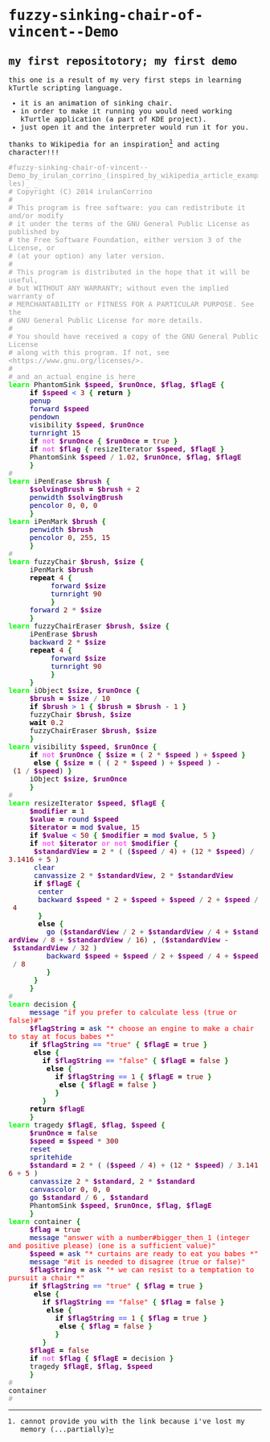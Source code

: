 # fuzzy-sinking-chair-of-vincent--Demo
my first repositotory; my first demo
---
this one is a result of my very first steps in learning kTurtle scripting language.
- it is an animation of sinking chair.
- in order to make it running you would need working kTurtle application (a part of KDE project).
- just open it and the interpreter would run it for you.

thanks to Wikipedia for an inspiration[^1] and acting character!!!

<html xmlns="http://www.w3.org/1999/xhtml" xml:lang="en_US" lang="en_US"><head><meta http-equiv="content-type" content="text/html;charset=utf-8" </head><body style="font-family: monospace;"><span style="color: #a0a0a4;">#fuzzy-sinking-chair-of-vincent--Demo_by_irulan_corrino_(inspired_by_wikipedia_article_examples)_ _</span><br /><span style="color: #a0a0a4;"># Copyright (C) 2014  irulanCorrino</span><br /><span style="color: #a0a0a4;">#</span><br /><span style="color: #a0a0a4;">#    This program is free software: you can redistribute it and/or modify</span><br /><span style="color: #a0a0a4;">#    it under the terms of the GNU General Public License as published by</span><br /><span style="color: #a0a0a4;">#    the Free Software Foundation, either version 3 of the License, or</span><br /><span style="color: #a0a0a4;">#    (at your option) any later version.</span><br /><span style="color: #a0a0a4;">#</span><br /><span style="color: #a0a0a4;">#    This program is distributed in the hope that it will be useful,</span><br /><span style="color: #a0a0a4;">#    but WITHOUT ANY WARRANTY; without even the implied warranty of</span><br /><span style="color: #a0a0a4;">#    MERCHANTABILITY or FITNESS FOR A PARTICULAR PURPOSE.  See the</span><br /><span style="color: #a0a0a4;">#    GNU General Public License for more details.</span><br /><span style="color: #a0a0a4;">#</span><br /><span style="color: #a0a0a4;">#    You should have received a copy of the GNU General Public License</span><br /><span style="color: #a0a0a4;">#    along with this program.  If not, see &lt;https://www.gnu.org/licenses/&gt;.</span><br /><span style="color: #a0a0a4;">#</span><br /><span style="color: #a0a0a4;">#_and_an_actual_engine_is_here_</span><br /><span style="color: #00ff00; font-weight: bold;">learn</span>&nbsp;PhantomSink&nbsp;<span style="color: #800080; font-weight: bold;">$speed</span>,&nbsp;<span style="color: #800080; font-weight: bold;">$runOnce</span>,&nbsp;<span style="color: #800080; font-weight: bold;">$flag</span>,&nbsp;<span style="color: #800080; font-weight: bold;">$flagE</span>&nbsp;<span style="color: #008000; font-weight: bold;">{</span><br />&nbsp;&nbsp;&nbsp;&nbsp;&nbsp;<span style="color: #000000; font-weight: bold;">if</span>&nbsp;<span style="color: #800080; font-weight: bold;">$speed</span>&nbsp;<span style="color: #5a64ff; font-weight: bold;">&lt;</span>&nbsp;<span style="color: #800000;">3</span>&nbsp;<span style="color: #008000; font-weight: bold;">{</span>&nbsp;<span style="color: #000000; font-weight: bold;">return</span>&nbsp;<span style="color: #008000; font-weight: bold;">}</span><br />&nbsp;&nbsp;&nbsp;&nbsp;&nbsp;<span style="color: #000080;">penup</span><br />&nbsp;&nbsp;&nbsp;&nbsp;&nbsp;<span style="color: #000080;">forward</span>&nbsp;<span style="color: #800080; font-weight: bold;">$speed</span><br />&nbsp;&nbsp;&nbsp;&nbsp;&nbsp;<span style="color: #000080;">pendown</span><br />&nbsp;&nbsp;&nbsp;&nbsp;&nbsp;visibility&nbsp;<span style="color: #800080; font-weight: bold;">$speed</span>,&nbsp;<span style="color: #800080; font-weight: bold;">$runOnce</span><br />&nbsp;&nbsp;&nbsp;&nbsp;&nbsp;<span style="color: #000080;">turnright</span>&nbsp;<span style="color: #800000;">15</span>&nbsp;<br />&nbsp;&nbsp;&nbsp;&nbsp;&nbsp;<span style="color: #000000; font-weight: bold;">if</span>&nbsp;<span style="color: #ff5aff; font-weight: bold;">not</span>&nbsp;<span style="color: #800080; font-weight: bold;">$runOnce</span>&nbsp;<span style="color: #008000; font-weight: bold;">{</span>&nbsp;<span style="color: #800080; font-weight: bold;">$runOnce</span>&nbsp;<span style="color: #000000; font-weight: bold;">=</span>&nbsp;<span style="color: #800000;">true</span>&nbsp;<span style="color: #008000; font-weight: bold;">}</span><br />&nbsp;&nbsp;&nbsp;&nbsp;&nbsp;<span style="color: #000000; font-weight: bold;">if</span>&nbsp;<span style="color: #ff5aff; font-weight: bold;">not</span>&nbsp;<span style="color: #800080; font-weight: bold;">$flag</span>&nbsp;<span style="color: #008000; font-weight: bold;">{</span>&nbsp;resizeIterator&nbsp;<span style="color: #800080; font-weight: bold;">$speed</span>,&nbsp;<span style="color: #800080; font-weight: bold;">$flagE</span>&nbsp;<span style="color: #008000; font-weight: bold;">}</span><br />&nbsp;&nbsp;&nbsp;&nbsp;&nbsp;PhantomSink&nbsp;<span style="color: #800080; font-weight: bold;">$speed</span>&nbsp;<span style="color: #808080; font-weight: bold;">/</span>&nbsp;<span style="color: #800000;">1.02</span>,&nbsp;<span style="color: #800080; font-weight: bold;">$runOnce</span>,&nbsp;<span style="color: #800080; font-weight: bold;">$flag</span>,&nbsp;<span style="color: #800080; font-weight: bold;">$flagE</span><br />&nbsp;&nbsp;&nbsp;&nbsp;&nbsp;<span style="color: #008000; font-weight: bold;">}</span><br /><span style="color: #a0a0a4;">#</span><br /><span style="color: #00ff00; font-weight: bold;">learn</span>&nbsp;iPenErase&nbsp;<span style="color: #800080; font-weight: bold;">$brush</span>&nbsp;<span style="color: #008000; font-weight: bold;">{</span><br />&nbsp;&nbsp;&nbsp;&nbsp;&nbsp;<span style="color: #800080; font-weight: bold;">$solvingBrush</span>&nbsp;<span style="color: #000000; font-weight: bold;">=</span>&nbsp;<span style="color: #800080; font-weight: bold;">$brush</span>&nbsp;<span style="color: #808080; font-weight: bold;">+</span>&nbsp;<span style="color: #800000;">2</span><br />&nbsp;&nbsp;&nbsp;&nbsp;&nbsp;<span style="color: #000080;">penwidth</span>&nbsp;<span style="color: #800080; font-weight: bold;">$solvingBrush</span><br />&nbsp;&nbsp;&nbsp;&nbsp;&nbsp;<span style="color: #000080;">pencolor</span>&nbsp;<span style="color: #800000;">0</span>,&nbsp;<span style="color: #800000;">0</span>,&nbsp;<span style="color: #800000;">0</span><br />&nbsp;&nbsp;&nbsp;&nbsp;&nbsp;<span style="color: #008000; font-weight: bold;">}</span><br /><span style="color: #00ff00; font-weight: bold;">learn</span>&nbsp;iPenMark&nbsp;<span style="color: #800080; font-weight: bold;">$brush</span>&nbsp;<span style="color: #008000; font-weight: bold;">{</span><br />&nbsp;&nbsp;&nbsp;&nbsp;&nbsp;<span style="color: #000080;">penwidth</span>&nbsp;<span style="color: #800080; font-weight: bold;">$brush</span><br />&nbsp;&nbsp;&nbsp;&nbsp;&nbsp;<span style="color: #000080;">pencolor</span>&nbsp;<span style="color: #800000;">0</span>,&nbsp;<span style="color: #800000;">255</span>,&nbsp;<span style="color: #800000;">15</span><br />&nbsp;&nbsp;&nbsp;&nbsp;&nbsp;<span style="color: #008000; font-weight: bold;">}</span><br /><span style="color: #a0a0a4;">#</span><br /><span style="color: #00ff00; font-weight: bold;">learn</span>&nbsp;fuzzyChair&nbsp;<span style="color: #800080; font-weight: bold;">$brush</span>,&nbsp;<span style="color: #800080; font-weight: bold;">$size</span>&nbsp;<span style="color: #008000; font-weight: bold;">{</span><br />&nbsp;&nbsp;&nbsp;&nbsp;&nbsp;iPenMark&nbsp;<span style="color: #800080; font-weight: bold;">$brush</span><br />&nbsp;&nbsp;&nbsp;&nbsp;&nbsp;<span style="color: #000000; font-weight: bold;">repeat</span>&nbsp;<span style="color: #800000;">4</span>&nbsp;<span style="color: #008000; font-weight: bold;">{</span><br />&nbsp;&nbsp;&nbsp;&nbsp;&nbsp;&nbsp;&nbsp;&nbsp;&nbsp;&nbsp;<span style="color: #000080;">forward</span>&nbsp;<span style="color: #800080; font-weight: bold;">$size</span><br />&nbsp;&nbsp;&nbsp;&nbsp;&nbsp;&nbsp;&nbsp;&nbsp;&nbsp;&nbsp;<span style="color: #000080;">turnright</span>&nbsp;<span style="color: #800000;">90</span><br />&nbsp;&nbsp;&nbsp;&nbsp;&nbsp;&nbsp;&nbsp;&nbsp;&nbsp;&nbsp;<span style="color: #008000; font-weight: bold;">}</span><br />&nbsp;&nbsp;&nbsp;&nbsp;&nbsp;<span style="color: #000080;">forward</span>&nbsp;<span style="color: #800000;">2</span>&nbsp;<span style="color: #808080; font-weight: bold;">*</span>&nbsp;<span style="color: #800080; font-weight: bold;">$size</span><br />&nbsp;&nbsp;&nbsp;&nbsp;&nbsp;<span style="color: #008000; font-weight: bold;">}</span><br /><span style="color: #00ff00; font-weight: bold;">learn</span>&nbsp;fuzzyChairEraser&nbsp;<span style="color: #800080; font-weight: bold;">$brush</span>,&nbsp;<span style="color: #800080; font-weight: bold;">$size</span>&nbsp;<span style="color: #008000; font-weight: bold;">{</span><br />&nbsp;&nbsp;&nbsp;&nbsp;&nbsp;iPenErase&nbsp;<span style="color: #800080; font-weight: bold;">$brush</span><br />&nbsp;&nbsp;&nbsp;&nbsp;&nbsp;<span style="color: #000080;">backward</span>&nbsp;<span style="color: #800000;">2</span>&nbsp;<span style="color: #808080; font-weight: bold;">*</span>&nbsp;<span style="color: #800080; font-weight: bold;">$size</span><br />&nbsp;&nbsp;&nbsp;&nbsp;&nbsp;<span style="color: #000000; font-weight: bold;">repeat</span>&nbsp;<span style="color: #800000;">4</span>&nbsp;<span style="color: #008000; font-weight: bold;">{</span><br />&nbsp;&nbsp;&nbsp;&nbsp;&nbsp;&nbsp;&nbsp;&nbsp;&nbsp;&nbsp;<span style="color: #000080;">forward</span>&nbsp;<span style="color: #800080; font-weight: bold;">$size</span><br />&nbsp;&nbsp;&nbsp;&nbsp;&nbsp;&nbsp;&nbsp;&nbsp;&nbsp;&nbsp;<span style="color: #000080;">turnright</span>&nbsp;<span style="color: #800000;">90</span><br />&nbsp;&nbsp;&nbsp;&nbsp;&nbsp;&nbsp;&nbsp;&nbsp;&nbsp;&nbsp;<span style="color: #008000; font-weight: bold;">}</span><br />&nbsp;&nbsp;&nbsp;&nbsp;&nbsp;<span style="color: #008000; font-weight: bold;">}</span><br /><span style="color: #00ff00; font-weight: bold;">learn</span>&nbsp;iObject&nbsp;<span style="color: #800080; font-weight: bold;">$size</span>,&nbsp;<span style="color: #800080; font-weight: bold;">$runOnce</span>&nbsp;<span style="color: #008000; font-weight: bold;">{</span><br />&nbsp;&nbsp;&nbsp;&nbsp;&nbsp;<span style="color: #800080; font-weight: bold;">$brush</span>&nbsp;<span style="color: #000000; font-weight: bold;">=</span>&nbsp;<span style="color: #800080; font-weight: bold;">$size</span>&nbsp;<span style="color: #808080; font-weight: bold;">/</span>&nbsp;<span style="color: #800000;">10</span><br />&nbsp;&nbsp;&nbsp;&nbsp;&nbsp;<span style="color: #000000; font-weight: bold;">if</span>&nbsp;<span style="color: #800080; font-weight: bold;">$brush</span>&nbsp;<span style="color: #5a64ff; font-weight: bold;">&gt;</span>&nbsp;<span style="color: #800000;">1</span>&nbsp;<span style="color: #008000; font-weight: bold;">{</span>&nbsp;<span style="color: #800080; font-weight: bold;">$brush</span>&nbsp;<span style="color: #000000; font-weight: bold;">=</span>&nbsp;<span style="color: #800080; font-weight: bold;">$brush</span>&nbsp;<span style="color: #808080; font-weight: bold;">-</span>&nbsp;<span style="color: #800000;">1</span>&nbsp;<span style="color: #008000; font-weight: bold;">}</span><br />&nbsp;&nbsp;&nbsp;&nbsp;&nbsp;fuzzyChair&nbsp;<span style="color: #800080; font-weight: bold;">$brush</span>,&nbsp;<span style="color: #800080; font-weight: bold;">$size</span><br />&nbsp;&nbsp;&nbsp;&nbsp;&nbsp;<span style="color: #000000; font-weight: bold;">wait</span>&nbsp;<span style="color: #800000;">0.2</span><br />&nbsp;&nbsp;&nbsp;&nbsp;&nbsp;fuzzyChairEraser&nbsp;<span style="color: #800080; font-weight: bold;">$brush</span>,&nbsp;<span style="color: #800080; font-weight: bold;">$size</span><br />&nbsp;&nbsp;&nbsp;&nbsp;&nbsp;<span style="color: #008000; font-weight: bold;">}</span><br /><span style="color: #00ff00; font-weight: bold;">learn</span>&nbsp;visibility&nbsp;<span style="color: #800080; font-weight: bold;">$speed</span>,&nbsp;<span style="color: #800080; font-weight: bold;">$runOnce</span>&nbsp;<span style="color: #008000; font-weight: bold;">{</span><br />&nbsp;&nbsp;&nbsp;&nbsp;&nbsp;<span style="color: #000000; font-weight: bold;">if</span>&nbsp;<span style="color: #ff5aff; font-weight: bold;">not</span>&nbsp;<span style="color: #800080; font-weight: bold;">$runOnce</span>&nbsp;<span style="color: #008000; font-weight: bold;">{</span>&nbsp;<span style="color: #800080; font-weight: bold;">$size</span>&nbsp;<span style="color: #000000; font-weight: bold;">=</span>&nbsp;(&nbsp;<span style="color: #800000;">2</span>&nbsp;<span style="color: #808080; font-weight: bold;">*</span>&nbsp;<span style="color: #800080; font-weight: bold;">$speed</span>&nbsp;)&nbsp;<span style="color: #808080; font-weight: bold;">+</span>&nbsp;<span style="color: #800080; font-weight: bold;">$speed</span>&nbsp;<span style="color: #008000; font-weight: bold;">}</span><br />&nbsp;&nbsp;&nbsp;&nbsp;&nbsp;&nbsp;<span style="color: #000000; font-weight: bold;">else</span>&nbsp;<span style="color: #008000; font-weight: bold;">{</span>&nbsp;<span style="color: #800080; font-weight: bold;">$size</span>&nbsp;<span style="color: #000000; font-weight: bold;">=</span>&nbsp;(&nbsp;(&nbsp;<span style="color: #800000;">2</span>&nbsp;<span style="color: #808080; font-weight: bold;">*</span>&nbsp;<span style="color: #800080; font-weight: bold;">$speed</span>&nbsp;)&nbsp;<span style="color: #808080; font-weight: bold;">+</span>&nbsp;<span style="color: #800080; font-weight: bold;">$speed</span>&nbsp;)&nbsp;<span style="color: #808080; font-weight: bold;">-</span>&nbsp;(<span style="color: #800000;">1</span>&nbsp;<span style="color: #808080; font-weight: bold;">/</span>&nbsp;<span style="color: #800080; font-weight: bold;">$speed</span>)&nbsp;<span style="color: #008000; font-weight: bold;">}</span><br />&nbsp;&nbsp;&nbsp;&nbsp;&nbsp;iObject&nbsp;<span style="color: #800080; font-weight: bold;">$size</span>,&nbsp;<span style="color: #800080; font-weight: bold;">$runOnce</span><br />&nbsp;&nbsp;&nbsp;&nbsp;&nbsp;<span style="color: #008000; font-weight: bold;">}</span><br /><span style="color: #a0a0a4;">#</span><br /><span style="color: #00ff00; font-weight: bold;">learn</span>&nbsp;resizeIterator&nbsp;<span style="color: #800080; font-weight: bold;">$speed</span>,&nbsp;<span style="color: #800080; font-weight: bold;">$flagE</span>&nbsp;<span style="color: #008000; font-weight: bold;">{</span><br />&nbsp;&nbsp;&nbsp;&nbsp;&nbsp;<span style="color: #800080; font-weight: bold;">$modifier</span>&nbsp;<span style="color: #000000; font-weight: bold;">=</span>&nbsp;<span style="color: #800000;">1</span><br />&nbsp;&nbsp;&nbsp;&nbsp;&nbsp;<span style="color: #800080; font-weight: bold;">$value</span>&nbsp;<span style="color: #000000; font-weight: bold;">=</span>&nbsp;<span style="color: #000080;">round</span>&nbsp;<span style="color: #800080; font-weight: bold;">$speed</span><br />&nbsp;&nbsp;&nbsp;&nbsp;&nbsp;<span style="color: #800080; font-weight: bold;">$iterator</span>&nbsp;<span style="color: #000000; font-weight: bold;">=</span>&nbsp;<span style="color: #000080;">mod</span>&nbsp;<span style="color: #800080; font-weight: bold;">$value</span>,&nbsp;<span style="color: #800000;">15</span><br />&nbsp;&nbsp;&nbsp;&nbsp;&nbsp;<span style="color: #000000; font-weight: bold;">if</span>&nbsp;<span style="color: #800080; font-weight: bold;">$value</span>&nbsp;<span style="color: #5a64ff; font-weight: bold;">&lt;</span>&nbsp;<span style="color: #800000;">50</span>&nbsp;<span style="color: #008000; font-weight: bold;">{</span>&nbsp;<span style="color: #800080; font-weight: bold;">$modifier</span>&nbsp;<span style="color: #000000; font-weight: bold;">=</span>&nbsp;<span style="color: #000080;">mod</span>&nbsp;<span style="color: #800080; font-weight: bold;">$value</span>,&nbsp;<span style="color: #800000;">5</span>&nbsp;<span style="color: #008000; font-weight: bold;">}</span><br />&nbsp;&nbsp;&nbsp;&nbsp;&nbsp;<span style="color: #000000; font-weight: bold;">if</span>&nbsp;<span style="color: #ff5aff; font-weight: bold;">not</span>&nbsp;<span style="color: #800080; font-weight: bold;">$iterator</span>&nbsp;<span style="color: #ff5aff; font-weight: bold;">or</span>&nbsp;<span style="color: #ff5aff; font-weight: bold;">not</span>&nbsp;<span style="color: #800080; font-weight: bold;">$modifier</span>&nbsp;<span style="color: #008000; font-weight: bold;">{</span><br />&nbsp;&nbsp;&nbsp;&nbsp;&nbsp;&nbsp;<span style="color: #800080; font-weight: bold;">$standardView</span>&nbsp;<span style="color: #000000; font-weight: bold;">=</span>&nbsp;<span style="color: #800000;">2</span>&nbsp;<span style="color: #808080; font-weight: bold;">*</span>&nbsp;(&nbsp;(<span style="color: #800080; font-weight: bold;">$speed</span>&nbsp;<span style="color: #808080; font-weight: bold;">/</span>&nbsp;<span style="color: #800000;">4</span>)&nbsp;<span style="color: #808080; font-weight: bold;">+</span>&nbsp;(<span style="color: #800000;">12</span>&nbsp;<span style="color: #808080; font-weight: bold;">*</span>&nbsp;<span style="color: #800080; font-weight: bold;">$speed</span>)&nbsp;<span style="color: #808080; font-weight: bold;">/</span>&nbsp;<span style="color: #800000;">3.1416</span>&nbsp;<span style="color: #808080; font-weight: bold;">+</span>&nbsp;<span style="color: #800000;">5</span>&nbsp;)<br />&nbsp;&nbsp;&nbsp;&nbsp;&nbsp;&nbsp;<span style="color: #000080;">clear</span><br />&nbsp;&nbsp;&nbsp;&nbsp;&nbsp;&nbsp;<span style="color: #000080;">canvassize</span>&nbsp;<span style="color: #800000;">2</span>&nbsp;<span style="color: #808080; font-weight: bold;">*</span>&nbsp;<span style="color: #800080; font-weight: bold;">$standardView</span>,&nbsp;<span style="color: #800000;">2</span>&nbsp;<span style="color: #808080; font-weight: bold;">*</span>&nbsp;<span style="color: #800080; font-weight: bold;">$standardView</span><br />&nbsp;&nbsp;&nbsp;&nbsp;&nbsp;&nbsp;<span style="color: #000000; font-weight: bold;">if</span>&nbsp;<span style="color: #800080; font-weight: bold;">$flagE</span>&nbsp;<span style="color: #008000; font-weight: bold;">{</span><br />&nbsp;&nbsp;&nbsp;&nbsp;&nbsp;&nbsp;&nbsp;<span style="color: #000080;">center</span><br />&nbsp;&nbsp;&nbsp;&nbsp;&nbsp;&nbsp;&nbsp;<span style="color: #000080;">backward</span>&nbsp;<span style="color: #800080; font-weight: bold;">$speed</span>&nbsp;<span style="color: #808080; font-weight: bold;">*</span>&nbsp;<span style="color: #800000;">2</span>&nbsp;<span style="color: #808080; font-weight: bold;">+</span>&nbsp;<span style="color: #800080; font-weight: bold;">$speed</span>&nbsp;<span style="color: #808080; font-weight: bold;">+</span>&nbsp;<span style="color: #800080; font-weight: bold;">$speed</span>&nbsp;<span style="color: #808080; font-weight: bold;">/</span>&nbsp;<span style="color: #800000;">2</span>&nbsp;<span style="color: #808080; font-weight: bold;">+</span>&nbsp;<span style="color: #800080; font-weight: bold;">$speed</span>&nbsp;<span style="color: #808080; font-weight: bold;">/</span>&nbsp;<span style="color: #800000;">4</span><br />&nbsp;&nbsp;&nbsp;&nbsp;&nbsp;&nbsp;&nbsp;<span style="color: #008000; font-weight: bold;">}</span><br />&nbsp;&nbsp;&nbsp;&nbsp;&nbsp;&nbsp;&nbsp;<span style="color: #000000; font-weight: bold;">else</span>&nbsp;<span style="color: #008000; font-weight: bold;">{</span><br />&nbsp;&nbsp;&nbsp;&nbsp;&nbsp;&nbsp;&nbsp;&nbsp;&nbsp;<span style="color: #000080;">go</span>&nbsp;(<span style="color: #800080; font-weight: bold;">$standardView</span>&nbsp;<span style="color: #808080; font-weight: bold;">/</span>&nbsp;<span style="color: #800000;">2</span>&nbsp;<span style="color: #808080; font-weight: bold;">+</span>&nbsp;<span style="color: #800080; font-weight: bold;">$standardView</span>&nbsp;<span style="color: #808080; font-weight: bold;">/</span>&nbsp;<span style="color: #800000;">4</span>&nbsp;<span style="color: #808080; font-weight: bold;">+</span>&nbsp;<span style="color: #800080; font-weight: bold;">$standardView</span>&nbsp;<span style="color: #808080; font-weight: bold;">/</span>&nbsp;<span style="color: #800000;">8</span>&nbsp;<span style="color: #808080; font-weight: bold;">+</span>&nbsp;<span style="color: #800080; font-weight: bold;">$standardView</span>&nbsp;<span style="color: #808080; font-weight: bold;">/</span>&nbsp;<span style="color: #800000;">16</span>)&nbsp;,&nbsp;(<span style="color: #800080; font-weight: bold;">$standardView</span>&nbsp;<span style="color: #808080; font-weight: bold;">-</span>&nbsp;<span style="color: #800080; font-weight: bold;">$standardView</span>&nbsp;<span style="color: #808080; font-weight: bold;">/</span>&nbsp;<span style="color: #800000;">32</span>&nbsp;)<br />&nbsp;&nbsp;&nbsp;&nbsp;&nbsp;&nbsp;&nbsp;&nbsp;&nbsp;<span style="color: #000080;">backward</span>&nbsp;<span style="color: #800080; font-weight: bold;">$speed</span>&nbsp;<span style="color: #808080; font-weight: bold;">+</span>&nbsp;<span style="color: #800080; font-weight: bold;">$speed</span>&nbsp;<span style="color: #808080; font-weight: bold;">/</span>&nbsp;<span style="color: #800000;">2</span>&nbsp;<span style="color: #808080; font-weight: bold;">+</span>&nbsp;<span style="color: #800080; font-weight: bold;">$speed</span>&nbsp;<span style="color: #808080; font-weight: bold;">/</span>&nbsp;<span style="color: #800000;">4</span>&nbsp;<span style="color: #808080; font-weight: bold;">+</span>&nbsp;<span style="color: #800080; font-weight: bold;">$speed</span>&nbsp;<span style="color: #808080; font-weight: bold;">/</span>&nbsp;<span style="color: #800000;">8</span><br />&nbsp;&nbsp;&nbsp;&nbsp;&nbsp;&nbsp;&nbsp;&nbsp;&nbsp;<span style="color: #008000; font-weight: bold;">}</span><br />&nbsp;&nbsp;&nbsp;&nbsp;&nbsp;&nbsp;<span style="color: #008000; font-weight: bold;">}</span><br />&nbsp;&nbsp;&nbsp;&nbsp;&nbsp;<span style="color: #008000; font-weight: bold;">}</span><br /><span style="color: #a0a0a4;">#</span><br /><span style="color: #00ff00; font-weight: bold;">learn</span>&nbsp;decision&nbsp;<span style="color: #008000; font-weight: bold;">{</span><br />&nbsp;&nbsp;&nbsp;&nbsp;&nbsp;<span style="color: #000080;">message</span>&nbsp;<span style="color: #ff0000;">&quot;if you prefer to calculate less (true or false)#&quot;</span><br />&nbsp;&nbsp;&nbsp;&nbsp;&nbsp;<span style="color: #800080; font-weight: bold;">$flagString</span>&nbsp;<span style="color: #000000; font-weight: bold;">=</span>&nbsp;<span style="color: #000080;">ask</span>&nbsp;<span style="color: #ff0000;">&quot;* choose an engine to make a chair to stay at focus babes *&quot;</span><br />&nbsp;&nbsp;&nbsp;&nbsp;&nbsp;<span style="color: #000000; font-weight: bold;">if</span>&nbsp;<span style="color: #800080; font-weight: bold;">$flagString</span>&nbsp;<span style="color: #5a64ff; font-weight: bold;">==</span>&nbsp;<span style="color: #ff0000;">&quot;true&quot;</span>&nbsp;<span style="color: #008000; font-weight: bold;">{</span>&nbsp;<span style="color: #800080; font-weight: bold;">$flagE</span>&nbsp;<span style="color: #000000; font-weight: bold;">=</span>&nbsp;<span style="color: #800000;">true</span>&nbsp;<span style="color: #008000; font-weight: bold;">}</span><br />&nbsp;&nbsp;&nbsp;&nbsp;&nbsp;&nbsp;<span style="color: #000000; font-weight: bold;">else</span>&nbsp;<span style="color: #008000; font-weight: bold;">{</span><br />&nbsp;&nbsp;&nbsp;&nbsp;&nbsp;&nbsp;&nbsp;&nbsp;<span style="color: #000000; font-weight: bold;">if</span>&nbsp;<span style="color: #800080; font-weight: bold;">$flagString</span>&nbsp;<span style="color: #5a64ff; font-weight: bold;">==</span>&nbsp;<span style="color: #ff0000;">&quot;false&quot;</span>&nbsp;<span style="color: #008000; font-weight: bold;">{</span>&nbsp;<span style="color: #800080; font-weight: bold;">$flagE</span>&nbsp;<span style="color: #000000; font-weight: bold;">=</span>&nbsp;<span style="color: #800000;">false</span>&nbsp;<span style="color: #008000; font-weight: bold;">}</span><br />&nbsp;&nbsp;&nbsp;&nbsp;&nbsp;&nbsp;&nbsp;&nbsp;&nbsp;<span style="color: #000000; font-weight: bold;">else</span>&nbsp;<span style="color: #008000; font-weight: bold;">{</span><br />&nbsp;&nbsp;&nbsp;&nbsp;&nbsp;&nbsp;&nbsp;&nbsp;&nbsp;&nbsp;&nbsp;<span style="color: #000000; font-weight: bold;">if</span>&nbsp;<span style="color: #800080; font-weight: bold;">$flagString</span>&nbsp;<span style="color: #5a64ff; font-weight: bold;">==</span>&nbsp;<span style="color: #800000;">1</span>&nbsp;<span style="color: #008000; font-weight: bold;">{</span>&nbsp;<span style="color: #800080; font-weight: bold;">$flagE</span>&nbsp;<span style="color: #000000; font-weight: bold;">=</span>&nbsp;<span style="color: #800000;">true</span>&nbsp;<span style="color: #008000; font-weight: bold;">}</span><br />&nbsp;&nbsp;&nbsp;&nbsp;&nbsp;&nbsp;&nbsp;&nbsp;&nbsp;&nbsp;&nbsp;&nbsp;<span style="color: #000000; font-weight: bold;">else</span>&nbsp;<span style="color: #008000; font-weight: bold;">{</span>&nbsp;<span style="color: #800080; font-weight: bold;">$flagE</span>&nbsp;<span style="color: #000000; font-weight: bold;">=</span>&nbsp;<span style="color: #800000;">false</span>&nbsp;<span style="color: #008000; font-weight: bold;">}</span><br />&nbsp;&nbsp;&nbsp;&nbsp;&nbsp;&nbsp;&nbsp;&nbsp;&nbsp;&nbsp;&nbsp;<span style="color: #008000; font-weight: bold;">}</span><br />&nbsp;&nbsp;&nbsp;&nbsp;&nbsp;&nbsp;&nbsp;&nbsp;<span style="color: #008000; font-weight: bold;">}</span><br />&nbsp;&nbsp;&nbsp;&nbsp;&nbsp;<span style="color: #000000; font-weight: bold;">return</span>&nbsp;<span style="color: #800080; font-weight: bold;">$flagE</span><br />&nbsp;&nbsp;&nbsp;&nbsp;&nbsp;<span style="color: #008000; font-weight: bold;">}</span><br /><span style="color: #00ff00; font-weight: bold;">learn</span>&nbsp;tragedy&nbsp;<span style="color: #800080; font-weight: bold;">$flagE</span>,&nbsp;<span style="color: #800080; font-weight: bold;">$flag</span>,&nbsp;<span style="color: #800080; font-weight: bold;">$speed</span>&nbsp;<span style="color: #008000; font-weight: bold;">{</span><br />&nbsp;&nbsp;&nbsp;&nbsp;&nbsp;<span style="color: #800080; font-weight: bold;">$runOnce</span>&nbsp;<span style="color: #000000; font-weight: bold;">=</span>&nbsp;<span style="color: #800000;">false</span>&nbsp;<br />&nbsp;&nbsp;&nbsp;&nbsp;&nbsp;<span style="color: #800080; font-weight: bold;">$speed</span>&nbsp;<span style="color: #000000; font-weight: bold;">=</span>&nbsp;<span style="color: #800080; font-weight: bold;">$speed</span>&nbsp;<span style="color: #808080; font-weight: bold;">*</span>&nbsp;<span style="color: #800000;">300</span><br />&nbsp;&nbsp;&nbsp;&nbsp;&nbsp;<span style="color: #000080;">reset</span><br />&nbsp;&nbsp;&nbsp;&nbsp;&nbsp;<span style="color: #000080;">spritehide</span><br />&nbsp;&nbsp;&nbsp;&nbsp;&nbsp;<span style="color: #800080; font-weight: bold;">$standard</span>&nbsp;<span style="color: #000000; font-weight: bold;">=</span>&nbsp;<span style="color: #800000;">2</span>&nbsp;<span style="color: #808080; font-weight: bold;">*</span>&nbsp;(&nbsp;(<span style="color: #800080; font-weight: bold;">$speed</span>&nbsp;<span style="color: #808080; font-weight: bold;">/</span>&nbsp;<span style="color: #800000;">4</span>)&nbsp;<span style="color: #808080; font-weight: bold;">+</span>&nbsp;(<span style="color: #800000;">12</span>&nbsp;<span style="color: #808080; font-weight: bold;">*</span>&nbsp;<span style="color: #800080; font-weight: bold;">$speed</span>)&nbsp;<span style="color: #808080; font-weight: bold;">/</span>&nbsp;<span style="color: #800000;">3.1416</span>&nbsp;<span style="color: #808080; font-weight: bold;">+</span>&nbsp;<span style="color: #800000;">5</span>&nbsp;)<br />&nbsp;&nbsp;&nbsp;&nbsp;&nbsp;<span style="color: #000080;">canvassize</span>&nbsp;<span style="color: #800000;">2</span>&nbsp;<span style="color: #808080; font-weight: bold;">*</span>&nbsp;<span style="color: #800080; font-weight: bold;">$standard</span>,&nbsp;<span style="color: #800000;">2</span>&nbsp;<span style="color: #808080; font-weight: bold;">*</span>&nbsp;<span style="color: #800080; font-weight: bold;">$standard</span><br />&nbsp;&nbsp;&nbsp;&nbsp;&nbsp;<span style="color: #000080;">canvascolor</span>&nbsp;<span style="color: #800000;">0</span>,&nbsp;<span style="color: #800000;">0</span>,&nbsp;<span style="color: #800000;">0</span><br />&nbsp;&nbsp;&nbsp;&nbsp;&nbsp;<span style="color: #000080;">go</span>&nbsp;<span style="color: #800080; font-weight: bold;">$standard</span>&nbsp;<span style="color: #808080; font-weight: bold;">/</span>&nbsp;<span style="color: #800000;">6</span>&nbsp;,&nbsp;<span style="color: #800080; font-weight: bold;">$standard</span><br />&nbsp;&nbsp;&nbsp;&nbsp;&nbsp;PhantomSink&nbsp;<span style="color: #800080; font-weight: bold;">$speed</span>,&nbsp;<span style="color: #800080; font-weight: bold;">$runOnce</span>,&nbsp;<span style="color: #800080; font-weight: bold;">$flag</span>,&nbsp;<span style="color: #800080; font-weight: bold;">$flagE</span><br />&nbsp;&nbsp;&nbsp;&nbsp;&nbsp;<span style="color: #008000; font-weight: bold;">}</span><br /><span style="color: #00ff00; font-weight: bold;">learn</span>&nbsp;container&nbsp;<span style="color: #008000; font-weight: bold;">{</span><br />&nbsp;&nbsp;&nbsp;&nbsp;&nbsp;<span style="color: #800080; font-weight: bold;">$flag</span>&nbsp;<span style="color: #000000; font-weight: bold;">=</span>&nbsp;<span style="color: #800000;">true</span><br />&nbsp;&nbsp;&nbsp;&nbsp;&nbsp;<span style="color: #000080;">message</span>&nbsp;<span style="color: #ff0000;">&quot;answer with a number#bigger_then_1 (integer and positive please) (one is a sufficient value)&quot;</span><br />&nbsp;&nbsp;&nbsp;&nbsp;&nbsp;<span style="color: #800080; font-weight: bold;">$speed</span>&nbsp;<span style="color: #000000; font-weight: bold;">=</span>&nbsp;<span style="color: #000080;">ask</span>&nbsp;<span style="color: #ff0000;">&quot;* curtains are ready to eat you babes *&quot;</span><br />&nbsp;&nbsp;&nbsp;&nbsp;&nbsp;<span style="color: #000080;">message</span>&nbsp;<span style="color: #ff0000;">&quot;#it is needed to disagree (true or false)&quot;</span><br />&nbsp;&nbsp;&nbsp;&nbsp;&nbsp;<span style="color: #800080; font-weight: bold;">$flagString</span>&nbsp;<span style="color: #000000; font-weight: bold;">=</span>&nbsp;<span style="color: #000080;">ask</span>&nbsp;<span style="color: #ff0000;">&quot;* we can resist to a temptation to pursuit a chair *&quot;</span><br />&nbsp;&nbsp;&nbsp;&nbsp;&nbsp;<span style="color: #000000; font-weight: bold;">if</span>&nbsp;<span style="color: #800080; font-weight: bold;">$flagString</span>&nbsp;<span style="color: #5a64ff; font-weight: bold;">==</span>&nbsp;<span style="color: #ff0000;">&quot;true&quot;</span>&nbsp;<span style="color: #008000; font-weight: bold;">{</span>&nbsp;<span style="color: #800080; font-weight: bold;">$flag</span>&nbsp;<span style="color: #000000; font-weight: bold;">=</span>&nbsp;<span style="color: #800000;">true</span>&nbsp;<span style="color: #008000; font-weight: bold;">}</span><br />&nbsp;&nbsp;&nbsp;&nbsp;&nbsp;&nbsp;<span style="color: #000000; font-weight: bold;">else</span>&nbsp;<span style="color: #008000; font-weight: bold;">{</span><br />&nbsp;&nbsp;&nbsp;&nbsp;&nbsp;&nbsp;&nbsp;&nbsp;<span style="color: #000000; font-weight: bold;">if</span>&nbsp;<span style="color: #800080; font-weight: bold;">$flagString</span>&nbsp;<span style="color: #5a64ff; font-weight: bold;">==</span>&nbsp;<span style="color: #ff0000;">&quot;false&quot;</span>&nbsp;<span style="color: #008000; font-weight: bold;">{</span>&nbsp;<span style="color: #800080; font-weight: bold;">$flag</span>&nbsp;<span style="color: #000000; font-weight: bold;">=</span>&nbsp;<span style="color: #800000;">false</span>&nbsp;<span style="color: #008000; font-weight: bold;">}</span><br />&nbsp;&nbsp;&nbsp;&nbsp;&nbsp;&nbsp;&nbsp;&nbsp;&nbsp;<span style="color: #000000; font-weight: bold;">else</span>&nbsp;<span style="color: #008000; font-weight: bold;">{</span><br />&nbsp;&nbsp;&nbsp;&nbsp;&nbsp;&nbsp;&nbsp;&nbsp;&nbsp;&nbsp;&nbsp;<span style="color: #000000; font-weight: bold;">if</span>&nbsp;<span style="color: #800080; font-weight: bold;">$flagString</span>&nbsp;<span style="color: #5a64ff; font-weight: bold;">==</span>&nbsp;<span style="color: #800000;">1</span>&nbsp;<span style="color: #008000; font-weight: bold;">{</span>&nbsp;<span style="color: #800080; font-weight: bold;">$flag</span>&nbsp;<span style="color: #000000; font-weight: bold;">=</span>&nbsp;<span style="color: #800000;">true</span>&nbsp;<span style="color: #008000; font-weight: bold;">}</span><br />&nbsp;&nbsp;&nbsp;&nbsp;&nbsp;&nbsp;&nbsp;&nbsp;&nbsp;&nbsp;&nbsp;&nbsp;<span style="color: #000000; font-weight: bold;">else</span>&nbsp;<span style="color: #008000; font-weight: bold;">{</span>&nbsp;<span style="color: #800080; font-weight: bold;">$flag</span>&nbsp;<span style="color: #000000; font-weight: bold;">=</span>&nbsp;<span style="color: #800000;">false</span>&nbsp;<span style="color: #008000; font-weight: bold;">}</span><br />&nbsp;&nbsp;&nbsp;&nbsp;&nbsp;&nbsp;&nbsp;&nbsp;&nbsp;&nbsp;&nbsp;<span style="color: #008000; font-weight: bold;">}</span><br />&nbsp;&nbsp;&nbsp;&nbsp;&nbsp;&nbsp;&nbsp;&nbsp;<span style="color: #008000; font-weight: bold;">}</span><br />&nbsp;&nbsp;&nbsp;&nbsp;&nbsp;<span style="color: #800080; font-weight: bold;">$flagE</span>&nbsp;<span style="color: #000000; font-weight: bold;">=</span>&nbsp;<span style="color: #800000;">false</span><br />&nbsp;&nbsp;&nbsp;&nbsp;&nbsp;<span style="color: #000000; font-weight: bold;">if</span>&nbsp;<span style="color: #ff5aff; font-weight: bold;">not</span>&nbsp;<span style="color: #800080; font-weight: bold;">$flag</span>&nbsp;<span style="color: #008000; font-weight: bold;">{</span>&nbsp;<span style="color: #800080; font-weight: bold;">$flagE</span>&nbsp;<span style="color: #000000; font-weight: bold;">=</span>&nbsp;decision&nbsp;<span style="color: #008000; font-weight: bold;">}</span><br />&nbsp;&nbsp;&nbsp;&nbsp;&nbsp;tragedy&nbsp;<span style="color: #800080; font-weight: bold;">$flagE</span>,&nbsp;<span style="color: #800080; font-weight: bold;">$flag</span>,&nbsp;<span style="color: #800080; font-weight: bold;">$speed</span><br />&nbsp;&nbsp;&nbsp;&nbsp;&nbsp;<span style="color: #008000; font-weight: bold;">}</span><br /><span style="color: #a0a0a4;">#</span><br />container<br /><span style="color: #a0a0a4;">#</span><br /></body></html>

[^1]: cannot provide you with the link because i've lost my memory (...partially)
